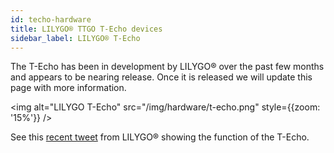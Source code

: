 ```yaml
---
id: techo-hardware
title: LILYGO® TTGO T-Echo devices
sidebar_label: LILYGO® T-Echo
---
```


The T-Echo has been in development by LILYGO® over the past few months and appears to be nearing release. Once it is released we will update this page with more information.

<img alt="LILYGO T-Echo" src="/img/hardware/t-echo.png" style={{zoom: '15%'}} />

See this [recent tweet](https://twitter.com/lilygo9/status/1383323118756712457) from LILYGO® showing the function of the T-Echo.